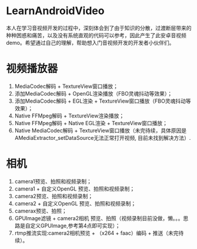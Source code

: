 # LearnAndroidVideo
本人在学习音视频开发的过程中，深刻体会到了由于知识的分散，过渡断层带来的种种困惑和痛苦，以及没有系统直观的代码可以参考，因此产生了此安卓音视频demo。希望通过自己的理解，帮助想入门音视频开发的开发者小伙伴们。


# 视频播放器
  1. MediaCodec解码 + TextureView窗口播放；
  2. 添加MediaCodec解码 + OpenGL渲染播放（FBO灵魂抖动等效果）；
  3. 添加MediaCodec解码 + EGL渲染 + TextureView窗口播放（FBO灵魂抖动等效果）；
  4. Native FFMpeg解码 + TextureView渲染播放；
  5. Native FFMpeg解码 + Native EGL渲染 + TextureView窗口播放；
  6. Native MediaCodec解码 + TextureView窗口播放（未完待续，具体原因是AMediaExtractor_setDataSource无法正常打开视频, 目前未找到解决方法）.


# 相机
  1. camera1预览、拍照和视频录制；
  2. camera1 + 自定义OpenGL 预览、拍照和视频录制；
  3. camera2预览、拍照和视频录制；
  4. camera2 + 自定义OpenGL 预览、拍照和视频录制；
  5. camerax预览、拍照；
  6. GPUImage滤镜 + camera2相机 预览、拍照（视频录制目前没做，懒。。。思路是自定义GPUImage,参考第4点即可实现）；
  7. rtmp推流实现:camera2相机预览 + （x264 + faac）编码 + 推送（未完待续）。
